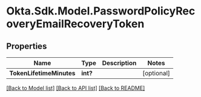 # Okta.Sdk.Model.PasswordPolicyRecoveryEmailRecoveryToken
## Properties

Name | Type | Description | Notes
------------ | ------------- | ------------- | -------------
**TokenLifetimeMinutes** | **int?** |  | [optional] 

[[Back to Model list]](../README.md#documentation-for-models) [[Back to API list]](../README.md#documentation-for-api-endpoints) [[Back to README]](../README.md)

